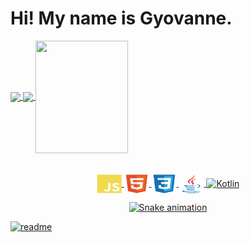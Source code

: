 <h1> Hi! My name is Gyovanne. </h1>

<div>
  <a href="https://github.com/GyovanneMS">
  <img height="180em"   align="center" src="https://github-readme-stats.vercel.app/api?username=GyovanneMS&show_icons=true&theme=react&include_all_commits=true&count_private=true"/>
  <img height="180em"  align="center" src="https://github-readme-stats.vercel.app/api/top-langs/?username=GyovanneMS&layout=compact&langs_count=7&theme=react" />

  <img align="center" width="148" height="180" src="https://media1.tenor.com/images/68e8337fb4eb7e40645d832c64762a8b/tenor.gif?itemid=19443613">
</div>
 <br>
<div  align="center"> 
  <div style="display: inline_block"><br>
  <img align="center" alt="Rafa-Js" height="30" width="40" src="https://raw.githubusercontent.com/devicons/devicon/master/icons/javascript/javascript-plain.svg">
  <img align="center" alt="HTML" height="30" width="40" src="https://raw.githubusercontent.com/devicons/devicon/master/icons/html5/html5-original.svg">
  <img align="center" alt="CSS" height="30" width="40" src="https://raw.githubusercontent.com/devicons/devicon/master/icons/css3/css3-original.svg">
  <img align="center" alt="java" height="30" width="40" src="https://raw.githubusercontent.com/devicons/devicon/master/icons/java/java-original.svg">
  <img align="center" alt="Kotlin" height="30" width="40" src="https://raw.githubusercontent.com/devicons/devicon/master/icons/java/kotlin-plain.svg">
    
</div>
 
  ![Snake animation](https://github.com/GyovanneMS/GyovanneMS/blob/output/github-contribution-grid-snake.svg)
 
</div>
 
[![readme](https://github-readme-stats.vercel.app/api/pin/?username=GyovanneMS&repo=GyovanneMS&theme=react)](https://github.com/GyovanneMS/GyovanneMS)
